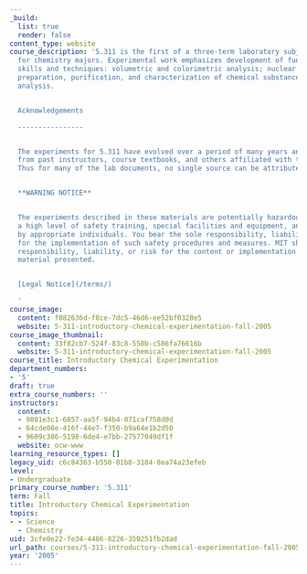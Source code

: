 ```yaml
---
_build:
  list: true
  render: false
content_type: website
course_description: '5.311 is the first of a three-term laboratory subject sequence
  for chemistry majors. Experimental work emphasizes development of fundamental laboratory
  skills and techniques: volumetric and colorimetric analysis; nuclear magnetic resonance;
  preparation, purification, and characterization of chemical substances; and data
  analysis.


  Acknowledgements

  ----------------


  The experiments for 5.311 have evolved over a period of many years and include contributions
  from past instructors, course textbooks, and others affiliated with the course.
  Thus for many of the lab documents, no single source can be attributed.


  **WARNING NOTICE**


  The experiments described in these materials are potentially hazardous and require
  a high level of safety training, special facilities and equipment, and supervision
  by appropriate individuals. You bear the sole responsibility, liability, and risk
  for the implementation of such safety procedures and measures. MIT shall have no
  responsibility, liability, or risk for the content or implementation of any of the
  material presented.


  [Legal Notice](/terms/)

  '
course_image:
  content: f082636d-f8ce-7dc5-46d6-ee52bf0328e5
  website: 5-311-introductory-chemical-experimentation-fall-2005
course_image_thumbnail:
  content: 33f82cb7-524f-83c8-550b-c586fa76616b
  website: 5-311-introductory-chemical-experimentation-fall-2005
course_title: Introductory Chemical Experimentation
department_numbers:
- '5'
draft: true
extra_course_numbers: ''
instructors:
  content:
  - 9801e3c1-6857-aa5f-94b4-071caf758d0d
  - 64cde08e-416f-44e7-f350-b9a64e1b2d50
  - 9609c386-5198-6de4-e7bb-27577049df1f
  website: ocw-www
learning_resource_types: []
legacy_uid: c6c84363-b550-01b8-3184-8ea74a23efeb
level:
- Undergraduate
primary_course_number: '5.311'
term: Fall
title: Introductory Chemical Experimentation
topics:
- - Science
  - Chemistry
uid: 3cfe0e22-fe34-4486-8226-350251fb2dad
url_path: courses/5-311-introductory-chemical-experimentation-fall-2005
year: '2005'
---
```

